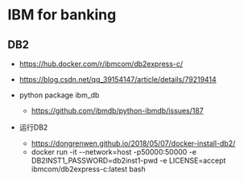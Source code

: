 # IBM for banking

## DB2

* https://hub.docker.com/r/ibmcom/db2express-c/
* https://blog.csdn.net/qq_39154147/article/details/79219414

* python package ibm_db
  * https://github.com/ibmdb/python-ibmdb/issues/187

* 运行DB2
  * https://dongrenwen.github.io/2018/05/07/docker-install-db2/
  * docker run -it --network=host -p50000:50000 -e DB2INST1_PASSWORD=db2inst1-pwd -e LICENSE=accept ibmcom/db2express-c:latest bash
